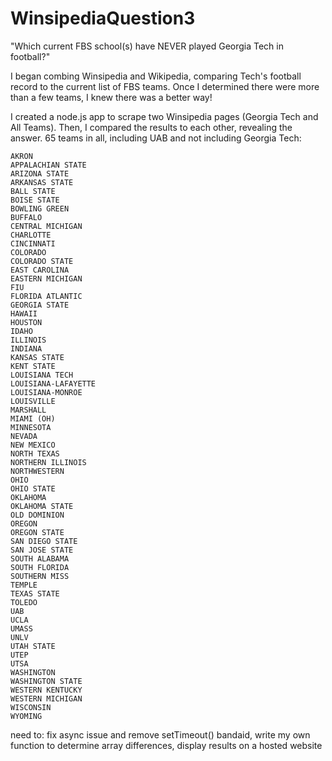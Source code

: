 # WinsipediaQuestion3

"Which current FBS school(s) have NEVER played Georgia Tech in football?"

I began combing Winsipedia and Wikipedia, comparing Tech's football record to the current list of FBS teams.  Once I determined there were more than a few teams, I knew there was a better way!

I created a node.js app to scrape two Winsipedia pages (Georgia Tech and All Teams).  Then, I compared the results to each other, revealing the answer.  65 teams in all, including UAB and not including Georgia Tech:

```
AKRON
APPALACHIAN STATE
ARIZONA STATE
ARKANSAS STATE
BALL STATE
BOISE STATE
BOWLING GREEN
BUFFALO
CENTRAL MICHIGAN
CHARLOTTE
CINCINNATI
COLORADO
COLORADO STATE
EAST CAROLINA
EASTERN MICHIGAN
FIU
FLORIDA ATLANTIC
GEORGIA STATE
HAWAII
HOUSTON
IDAHO
ILLINOIS
INDIANA
KANSAS STATE
KENT STATE
LOUISIANA TECH
LOUISIANA-LAFAYETTE
LOUISIANA-MONROE
LOUISVILLE
MARSHALL
MIAMI (OH)
MINNESOTA
NEVADA
NEW MEXICO
NORTH TEXAS
NORTHERN ILLINOIS
NORTHWESTERN
OHIO
OHIO STATE
OKLAHOMA
OKLAHOMA STATE
OLD DOMINION
OREGON
OREGON STATE
SAN DIEGO STATE
SAN JOSE STATE
SOUTH ALABAMA
SOUTH FLORIDA
SOUTHERN MISS
TEMPLE
TEXAS STATE
TOLEDO
UAB
UCLA
UMASS
UNLV
UTAH STATE
UTEP
UTSA
WASHINGTON
WASHINGTON STATE
WESTERN KENTUCKY
WESTERN MICHIGAN
WISCONSIN
WYOMING
```
need to: 
  fix async issue and remove setTimeout() bandaid, write my own function to determine array differences, display results on a hosted website
